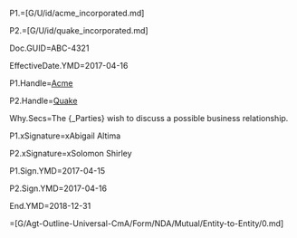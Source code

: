 P1.=[G/U/id/acme_incorporated.md]

P2.=[G/U/id/quake_incorporated.md]

Doc.GUID=ABC-4321

EffectiveDate.YMD=2017-04-16

P1.Handle=<a href="#." class="definedterm">Acme</a>

P2.Handle=<a href="#." class="definedterm">Quake</a>

Why.Secs=The {_Parties} wish to discuss a possible business relationship.

P1.xSignature=xAbigail Altima

P2.xSignature=xSolomon Shirley

P1.Sign.YMD=2017-04-15

P2.Sign.YMD=2017-04-16

End.YMD=2018-12-31

=[G/Agt-Outline-Universal-CmA/Form/NDA/Mutual/Entity-to-Entity/0.md]